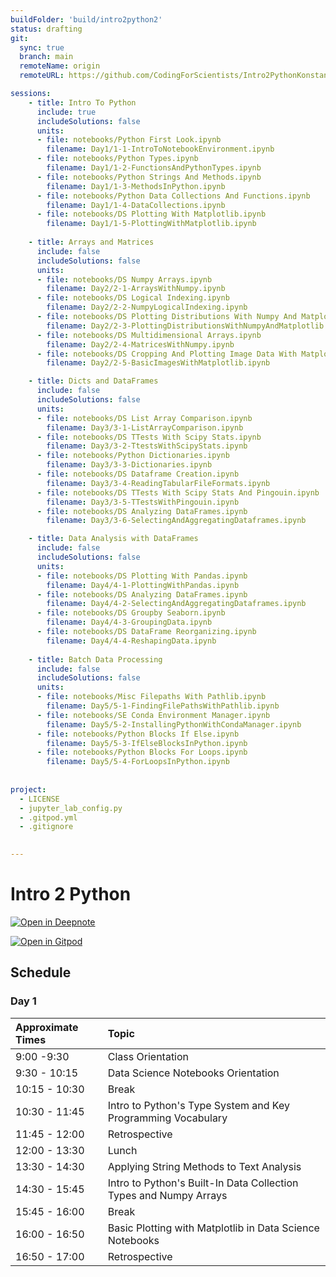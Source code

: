 ```yaml
---
buildFolder: 'build/intro2python2'
status: drafting
git:
  sync: true
  branch: main
  remoteName: origin
  remoteURL: https://github.com/CodingForScientists/Intro2PythonKonstanz2022

sessions:
    - title: Intro To Python
      include: true
      includeSolutions: false
      units:
      - file: notebooks/Python First Look.ipynb
        filename: Day1/1-1-IntroToNotebookEnvironment.ipynb
      - file: notebooks/Python Types.ipynb
        filename: Day1/1-2-FunctionsAndPythonTypes.ipynb
      - file: notebooks/Python Strings And Methods.ipynb
        filename: Day1/1-3-MethodsInPython.ipynb        
      - file: notebooks/Python Data Collections And Functions.ipynb
        filename: Day1/1-4-DataCollections.ipynb
      - file: notebooks/DS Plotting With Matplotlib.ipynb
        filename: Day1/1-5-PlottingWithMatplotlib.ipynb
    
    - title: Arrays and Matrices
      include: false
      includeSolutions: false
      units:
      - file: notebooks/DS Numpy Arrays.ipynb
        filename: Day2/2-1-ArraysWithNumpy.ipynb
      - file: notebooks/DS Logical Indexing.ipynb
        filename: Day2/2-2-NumpyLogicalIndexing.ipynb
      - file: notebooks/DS Plotting Distributions With Numpy And Matplotlib.ipynb
        filename: Day2/2-3-PlottingDistributionsWithNumpyAndMatplotlib.ipynb
      - file: notebooks/DS Multidimensional Arrays.ipynb
        filename: Day2/2-4-MatricesWithNumpy.ipynb
      - file: notebooks/DS Cropping And Plotting Image Data With Matplotlib.ipynb
        filename: Day2/2-5-BasicImagesWithMatplotlib.ipynb

    - title: Dicts and DataFrames
      include: false
      includeSolutions: false
      units:
      - file: notebooks/DS List Array Comparison.ipynb
        filename: Day3/3-1-ListArrayComparison.ipynb
      - file: notebooks/DS TTests With Scipy Stats.ipynb
        filename: Day3/3-2-TtestsWithScipyStats.ipynb
      - file: notebooks/Python Dictionaries.ipynb
        filename: Day3/3-3-Dictionaries.ipynb
      - file: notebooks/DS Dataframe Creation.ipynb
        filename: Day3/3-4-ReadingTabularFileFormats.ipynb
      - file: notebooks/DS TTests With Scipy Stats And Pingouin.ipynb
        filename: Day3/3-5-TTestsWithPingouin.ipynb
      - file: notebooks/DS Analyzing DataFrames.ipynb
        filename: Day3/3-6-SelectingAndAggregatingDataframes.ipynb

    - title: Data Analysis with DataFrames
      include: false
      includeSolutions: false
      units:
      - file: notebooks/DS Plotting With Pandas.ipynb
        filename: Day4/4-1-PlottingWithPandas.ipynb
      - file: notebooks/DS Analyzing DataFrames.ipynb
        filename: Day4/4-2-SelectingAndAggregatingDataframes.ipynb
      - file: notebooks/DS Groupby Seaborn.ipynb
        filename: Day4/4-3-GroupingData.ipynb
      - file: notebooks/DS DataFrame Reorganizing.ipynb
        filename: Day4/4-4-ReshapingData.ipynb
    
    - title: Batch Data Processing
      include: false
      includeSolutions: false
      units:
      - file: notebooks/Misc Filepaths With Pathlib.ipynb
        filename: Day5/5-1-FindingFilePathsWithPathlib.ipynb
      - file: notebooks/SE Conda Environment Manager.ipynb
        filename: Day5/5-2-InstallingPythonWithCondaManager.ipynb
      - file: notebooks/Python Blocks If Else.ipynb
        filename: Day5/5-3-IfElseBlocksInPython.ipynb
      - file: notebooks/Python Blocks For Loops.ipynb
        filename: Day5/5-4-ForLoopsInPython.ipynb
      
      
project:
  - LICENSE
  - jupyter_lab_config.py
  - .gitpod.yml
  - .gitignore
  

---
```



# Intro 2 Python

[![Open in Deepnote](https://deepnote.com/buttons/launch-in-deepnote-small.svg)](https://www.deepnote.com/launch?template=data-science&url=https://github.com/CodingForScientists/Intro2PythonKonstanz2022)

[![Open in Gitpod](https://gitpod.io/button/open-in-gitpod.svg)](https://gitpod.io/#https://github.com/CodingForScientists/Intro2PythonKonstanz2022)

## Schedule

### Day 1

| Approximate Times | Topic |
| :--  | :--   |
| 9:00 -9:30 | Class Orientation |
| 9:30 - 10:15 | Data Science Notebooks Orientation |
| 10:15 - 10:30 | Break |
| 10:30 - 11:45 | Intro to Python's Type System and Key Programming Vocabulary |
| 11:45 - 12:00 | Retrospective |
| 12:00 - 13:30 | Lunch |
| 13:30 - 14:30 | Applying String Methods to Text Analysis |
| 14:30 - 15:45 | Intro to Python's Built-In Data Collection Types and Numpy Arrays |
| 15:45 - 16:00 | Break |
| 16:00 - 16:50 | Basic Plotting with Matplotlib in Data Science Notebooks |
| 16:50 - 17:00 | Retrospective |

<!-- 
### Day 2

| Approximate Times | Topic                                                     |
| :--               | :--                                                       |
| 9:00 - 10:00      | Numpy Arrays                                              |
| 10:00 - 10:15     | Break                                                     |
| 10:15 - 11:00     | Logical Indexing in Numpy                                 |
| 11:00 - 12:00     | Plotting Distributions in Matplotlib                      |
| 12:00 - 13:30     | Lunch                                                     |
| 13:30 - 15:30     | Matrices in Numpy                                         |
| 15:30 - 15:45     | Break                                                     |
| 15:45 - 16:50     | Basic Image Transformations with Numpy and Matplotlib     |
| 16:50 - 17:00     | Retrospective |


### Day 3

| Approximate Times | Topic                                                     |
| :--               | :--                                                       |
| 9:00 - 9:30       | Warm-Up and Orient to VSCode in GitLab : Lists vs Arrays  |
| 9:30 - 10:15      | T-tests on Arrays with Scipy-Stats                        |
| 10:15 - 10:30     | Break                                                     |
| 10:30 - 11:15     | Introduction to Python Dictionaries                       |
| 11:15 - 11:50     | Intro to Pandas DataFrames, Reading and Writing           |
| 11:50 - 12:00     | Recollect and Reflect                                     |
| 12:00 - 13:30     | Lunch                                                     |
| 13:30 - 14:45     | T-tests on DataFrames with Scipy-Stats and Pingouin       |
| 14:45 - 15:00     | Break                                                     |
| 15:00 - 16:50     | DataFrame Selection and Aggregation                       |
| 16:50 - 17:00     | Recollect and Reflect                                     |


### Day 4

| Approximate Times | Topic                                                     |
| :--               | :--                                                       |
| 09:00 - 10:00     | Plotting with Pandas                                      |
| 10:00 - 10:15     | Break                                                     |
| 10:15 - 11:50     | DataFrame Selection and Aggregation                       |
| 11:50 - 12:00     | Recollect and Reflect                                     |
| 12:00 - 13:30     | Lunch                                                     |
| 13:30 - 14:45     | DataFrame GroupBy and Seaborn CatPlot                     |
| 14:45 - 15:00     | Break                                                     |
| 15:00 - 16:50     | Reshaping DataFrames                                      |
| 16:50 - 17:00     | Recollect and Reflect                                     |


### Day 5

| Approximate Times | Topic                                                     |
| :--               | :--                                                       |
| 09:00 - 09:30     | Project Share                                             |
| 09:30 - 10:20     | Filepaths                                                 |
| 10:20 - 10:35     | Break                                                     |
| 10:35 - 11:50     | Installing Python Locally                                 | 
| 11:50 - 12:00     | Recollect and Reflect                                     |
| 12:00 - 13:30     | Lunch                                                     |
| 13:30 - 14:15     | Conditional Flow: If-Else Blocks in Python                |
| 14:15 - 15:30     | Repeating Work: For Loops in Python                       |
| 15:30 - 15:45     | Break                                                    |
| 15:45 - 16:00     | Workshop Wrap-Up | -->